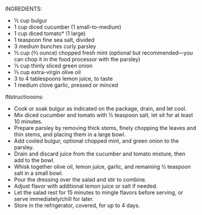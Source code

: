 INGREDIENTS:
- ½ cup bulgur
- 1 cup diced cucumber (1 small-to-medium)
- 1 cup diced tomato* (1 large)
- 1 teaspoon fine sea salt, divided
- 3 medium bunches curly parsley
- ⅓ cup (⅔ ounce) chopped fresh mint (optional but recommended—you can chop it in the food processor with the parsley)
- ⅓ cup thinly sliced green onion
- ⅓ cup extra-virgin olive oil
- 3 to 4 tablespoons lemon juice, to taste
- 1 medium clove garlic, pressed or minced

INstructiooons:
- Cook or soak bulgur as indicated on the package, drain, and let cool.
- Mix diced cucumber and tomato with ½ teaspoon salt, let sit for at least 10 minutes.
- Prepare parsley by removing thick stems, finely chopping the leaves and thin stems, and placing them in a large bowl.
- Add cooled bulgur, optional chopped mint, and green onion to the parsley.
- Drain and discard juice from the cucumber and tomato mixture, then add to the bowl.
- Whisk together olive oil, lemon juice, garlic, and remaining ½ teaspoon salt in a small bowl.
- Pour the dressing over the salad and stir to combine.
- Adjust flavor with additional lemon juice or salt if needed.
- Let the salad rest for 15 minutes to mingle flavors before serving, or serve immediately/chill for later.
- Store in the refrigerator, covered, for up to 4 days.
